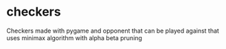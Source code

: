 # checkers

Checkers made with pygame and opponent that can be played against that uses minimax algorithm with alpha beta pruning
